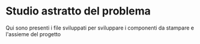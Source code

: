 # Studio astratto del problema
Qui sono presenti i file sviluppati per sviluppare i componenti da stampare e l'assieme del progetto